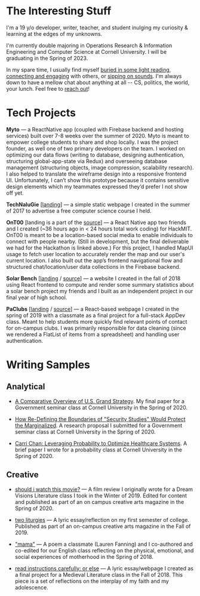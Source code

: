 # The Interesting Stuff
I'm a 19 y/o developer, writer, teacher, and student inulging my curiosity & learning at the edges of my unknowns.

I'm currently double majoring in Operations Research & Information Engineering and Computer Science at Cornell University. I will be graduating in the Spring of 2023.

In my spare time, I usually find myself [buried in some light reading](https://www.goodreads.com/user/show/84197654-nalu-concepcion), [connecting and engaging](https://www.linkedin.com/in/nalu-concepcion/) with others, or [sipping on sounds](https://open.spotify.com/user/naluasti?si=EvYyFZz-TrmOUjyUNYGkXw). I'm always down to have a mellow chat about anything at all -- CS, politics, the world, your lunch. Feel free to [reach out](mailto:lac327@cornell.edu)!

# Tech Projects

**Myto** — a ReactNative app (coupled with Firebase backend and hosting services) built over 7-8 weeks over the summer of 2020. Myto is meant to empower college students to share and shop locally. I was the project founder, as well one of two primary developers on the team. I worked on optimizing our data flows (writing to database, designing authentication, structuring global-app-state via Redux) and overseeing database management (structuring objects, image compression, scalability research). I also helped to translate the wireframe design into a responsive frontend UI. Unfortunately, I can’t show this prototype because it contains sensitive design elements which my teammates expressed they’d prefer I not show off yet.

**TechNaluGie** \[[landing](https://www.technalugie.com/)] — a simple static webpage I created in the summer of 2017 to advertise a free computer science course I held.

**OnT00** \[landing is a part of the [source](https://github.com/srikaryallala/hackMIT)] — a React Native app two friends and I created (~36 hours ago in < 24 hours total work coding) for HackMIT. OnT00 is meant to be a location-based social media to enable individuals to connect with people nearby. (Still in development, but the final deliverable we had for the Hackathon is linked above.) For this project, I handled MapUI usage to fetch user location to accurately render the map and our user's current location. I also built out the app’s frontend navigational flow and structured chat/location/user data collections in the Firebase backend.

**Solar Bench** \[[landing](https://interactive-solar-exhibit.herokuapp.com/) / [source](https://github.com/naluconcepcion/interactive-solar-exhibit)] — a website I created in the fall of 2018 using React frontend to compute and render some summary statistics about a solar bench project my friends and I built as an independent project in our final year of high school.

**PaClubs** \[[landing](https://pa-clubs.herokuapp.com/) / [source](https://github.com/naluconcepcion/pa-clubs)]  — a React-based webpage I created in the spring of 2019 with a classmate as a final project for a full-stack AppDev class. Meant to help students more quickly find relevant points of contact for on-campus clubs.  I was primarily responsible for data cleaning (since we rendered a FlatList of items from a spreadsheet) and handling user authentication.

# Writing Samples

## Analytical
* [A Comparative Overview of U.S. Grand Strategy](https://docs.google.com/document/d/1p9HBv0WfvXqYRD7hIKIiB4Bt0qXF7noIhyQjK359VjM/edit?usp=sharing). My final paper for a Government seminar class at Cornell University in the Spring of 2020.

* [How Re-Defining the Boundaries of "Security Studies" Would Protect the Marginalized](https://docs.google.com/document/d/19y29outELMeemi3s0dejfwiO7CQ75aV7u-td3SgKszE/edit?usp=sharing). A research proposal I submitted for a Government seminar class at Cornell University in the Spring of 2020.

* [Carri Chan: Leveraging Probability to Optimize Healthcare Systems](https://docs.google.com/document/d/1-_jd-WTLuWZTQ92xYL4JVbZKCe-cfzZ0zv7aWXt-aUk/edit?usp=sharing). A brief paper I wrote for a probability class at Cornell University in the Spring of 2020. 

## Creative
* [should i watch this movie?](https://kitschcornell.com/2020/07/13/should-i-watch-this-movie/) — A film review I originally wrote for a Dream Visions Literature class I took in the Winter of 2019. Edited for content and published as part of an on campus creative arts magazine in the Spring of 2020.

* [two liturgies](https://kitschcornell.com/2020/01/12/two-liturgies/) — A lyric essay/reflection on my first semester of college. Published as part of an on-campus creative arts magazine in the Fall of 2019.

* ["mama"](https://docs.google.com/document/d/1PIJEm83EtuU6lwiU9Ry5Bt0suSFudmItbne9o0k_PJs/edit?usp=sharing) — A poem a classmate (Lauren Fanning) and I co-authored and co-edited for our English class reflecting on the physical, emotional, and social experiences of motherhood in the Spring of 2018.

* [read instructions carefully: or else](https://www.technalugie.com/untethered) — A lyric essay/webpage I created as a final project for a Medieval Literature class in the Fall of 2018. This piece is a set of reflections on the interplay of my faith and my adolescence.
